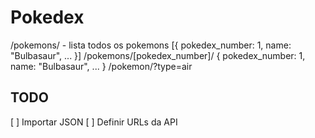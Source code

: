 Pokedex
=======


/pokemons/ - lista todos os pokemons
[{
    pokedex_number: 1,
    name: "Bulbasaur",
    ...
}]
/pokemons/[pokedex_number]/
{
    pokedex_number: 1,
    name: "Bulbasaur",
    ...
}
/pokemon/?type=air



TODO
----

[ ] Importar JSON
[ ] Definir URLs da API

